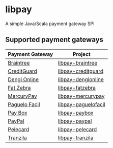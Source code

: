 # libpay
A simple Java/Scala payment gateway SPI

## Supported payment gateways
| Payment Gateway                                 | Project                                                           |
| ----------------------------------------------- | ----------------------------------------------------------------- |
| [Braintree](https://www.braintreepayments.com/) | [libpay-braintree](https://github.com/wix/libpay-braintree)       |
| [CreditGuard](http://www.creditguard.co.il/)    | [libpay-creditguard](https://github.com/wix/libpay-creditguard)   |
| [Dengi Online](https://dengionline.com/)        | [libpay-dengionline](https://github.com/wix/libpay-dengionline)   |
| [Fat Zebra](https://www.fatzebra.com.au/)       | [libpay-fatzebra](https://github.com/wix/libpay-fatzebra)         |
| [MercuryPay](https://www.mercurypay.com/)       | [libpay-mercurypay](https://github.com/wix/libpay-mercurypay)     |
| [Paguelo Facil](http://www.paguelofacil.com/)   | [libpay-paguelofacil](https://github.com/wix/libpay-paguelofacil) |
| [Pay Box](http://www.paybox.com/)               | [libpay-paybox](https://github.com/wix/libpay-paybox)             |
| [PayPal](https://www.paypal.com/)               | [libpay-paypal](https://github.com/wix/libpay-paypal)             |
| [Pelecard](http://www.pelecard.com/)            | [libpay-pelecard](https://github.com/wix/libpay-pelecard)         |
| [Tranzila](http://www.tranzila.co.il/)          | [libpay-tranzila](https://github.com/wix/libpay-tranzila)         |
